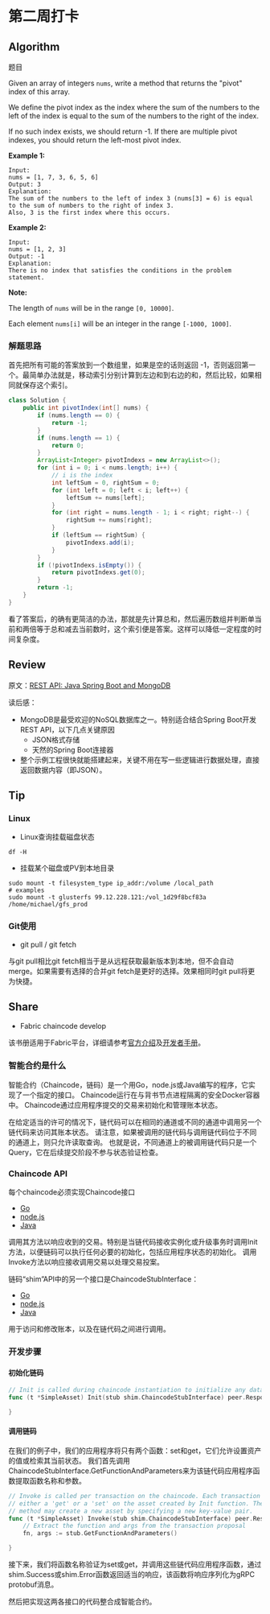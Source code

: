 # 第二周打卡

## Algorithm

题目

Given an array of integers `nums`, write a method that returns the "pivot" index of this array.

We define the pivot index as the index where the sum of the numbers to the left of the index is equal to the sum of the numbers to the right of the index.

If no such index exists, we should return -1. If there are multiple pivot indexes, you should return the left-most pivot index.

**Example 1:**

```
Input: 
nums = [1, 7, 3, 6, 5, 6]
Output: 3
Explanation: 
The sum of the numbers to the left of index 3 (nums[3] = 6) is equal to the sum of numbers to the right of index 3.
Also, 3 is the first index where this occurs.
```

**Example 2:**

```
Input: 
nums = [1, 2, 3]
Output: -1
Explanation: 
There is no index that satisfies the conditions in the problem statement.
```

**Note:**

The length of `nums` will be in the range `[0, 10000]`.

Each element `nums[i]` will be an integer in the range `[-1000, 1000]`.

### 解题思路

首先把所有可能的答案放到一个数组里，如果是空的话则返回 -1，否则返回第一个。最简单办法就是，移动索引分别计算到左边和到右边的和，然后比较，如果相同就保存这个索引。

```java
class Solution {
    public int pivotIndex(int[] nums) {
        if (nums.length == 0) {
            return -1;
        }
        if (nums.length == 1) {
            return 0;
        }
        ArrayList<Integer> pivotIndexs = new ArrayList<>();
        for (int i = 0; i < nums.length; i++) {
            // i is the index
            int leftSum = 0, rightSum = 0;
            for (int left = 0; left < i; left++) {
                leftSum += nums[left];
            }
            for (int right = nums.length - 1; i < right; right--) {
                rightSum += nums[right];
            }
            if (leftSum == rightSum) {
                pivotIndexs.add(i);
            }
        }
        if (!pivotIndexs.isEmpty()) {
            return pivotIndexs.get(0);
        }
        return -1;
    }
}
```

看了答案后，的确有更简洁的办法，那就是先计算总和，然后遍历数组并判断单当前和两倍等于总和减去当前数时，这个索引便是答案。这样可以降低一定程度的时间复杂度。

## Review

原文：[REST API: Java Spring Boot and MongoDB](https://medium.com/@gtommee97/rest-api-java-spring-boot-and-mongodb-4dffbcabbaf5)

读后感：

- MongoDB是最受欢迎的NoSQL数据库之一。特别适合结合Spring Boot开发REST API，以下几点关键原因
  - JSON格式存储
  - 天然的Spring Boot连接器
- 整个示例工程很快就能搭建起来，关键不用在写一些逻辑进行数据处理，直接返回数据内容（即JSON）。



## Tip

### Linux

- Linux查询挂载磁盘状态

```shell
df -H
```

- 挂载某个磁盘或PV到本地目录

```shell
sudo mount -t filesystem_type ip_addr:/volume /local_path
# examples
sudo mount -t glusterfs 99.12.228.121:/vol_1d29f8bcf83a /home/michael/gfs_prod
```

### Git使用

- git pull / git fetch

与git pull相比git fetch相当于是从远程获取最新版本到本地，但不会自动merge。如果需要有选择的合并git fetch是更好的选择。效果相同时git pull将更为快捷。

## Share

- Fabric chaincode develop

该书册适用于Fabric平台，详细请参考[官方介绍](https://hyperledger-fabric.readthedocs.io/en/latest/chaincode.html)及[开发者手册](https://hyperledger-fabric.readthedocs.io/en/latest/chaincode4ade.html)。

### 智能合约是什么

智能合约（Chaincode，链码）是一个用Go，node.js或Java编写的程序，它实现了一个指定的接口。 Chaincode运行在与背书节点进程隔离的安全Docker容器中。 Chaincode通过应用程序提交的交易来初始化和管理账本状态。

在给定适当的许可的情况下，链代码可以在相同的通道或不同的通道中调用另一个链代码来访问其账本状态。 请注意，如果被调用的链代码与调用链代码位于不同的通道上，则只允许读取查询。 也就是说，不同通道上的被调用链代码只是一个Query，它在后续提交阶段不参与状态验证检查。 

### Chaincode API

每个chaincode必须实现Chaincode接口

- [Go](https://godoc.org/github.com/hyperledger/fabric/core/chaincode/shim#Chaincode)
- [node.js](https://fabric-shim.github.io/ChaincodeInterface.html)
- [Java](https://fabric-chaincode-java.github.io/org/hyperledger/fabric/shim/Chaincode.html)

调用其方法以响应收到的交易。特别是当链代码接收实例化或升级事务时调用Init方法，以便链码可以执行任何必要的初始化，包括应用程序状态的初始化。 调用Invoke方法以响应接收调用交易以处理交易投案。

链码“shim”API中的另一个接口是ChaincodeStubInterface：

- [Go](https://godoc.org/github.com/hyperledger/fabric/core/chaincode/shim#ChaincodeStubInterface)
- [node.js](https://fabric-shim.github.io/ChaincodeStub.html)
- [Java](https://fabric-chaincode-java.github.io/org/hyperledger/fabric/shim/ChaincodeStub.html)

用于访问和修改账本，以及在链代码之间进行调用。

### 开发步骤

#### 初始化链码

```go
// Init is called during chaincode instantiation to initialize any data.
func (t *SimpleAsset) Init(stub shim.ChaincodeStubInterface) peer.Response {

}
```

#### 调用链码

在我们的例子中，我们的应用程序将只有两个函数：set和get，它们允许设置资产的值或检索其当前状态。 我们首先调用ChaincodeStubInterface.GetFunctionAndParameters来为该链代码应用程序函数提取函数名称和参数。

```go
// Invoke is called per transaction on the chaincode. Each transaction is
// either a 'get' or a 'set' on the asset created by Init function. The Set
// method may create a new asset by specifying a new key-value pair.
func (t *SimpleAsset) Invoke(stub shim.ChaincodeStubInterface) peer.Response {
    // Extract the function and args from the transaction proposal
    fn, args := stub.GetFunctionAndParameters()

}
```

接下来，我们将函数名称验证为set或get，并调用这些链代码应用程序函数，通过shim.Success或shim.Error函数返回适当的响应，该函数将响应序列化为gRPC protobuf消息。

然后把实现这两各接口的代码整合成智能合约。

